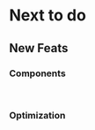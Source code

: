 # Next to do

## New Feats

### Components
<br>
<step  :steps="
  [{title: 'Qrcode', value: 'QR code component' },
  {title: 'Upload', value: 'upload component' },
  {title: 'Download', value: 'download component' }, 
  {title: 'More', value: 'to be continued'}]"/>

### Optimization
<br>
<step :steps="
[{title: 'Redefine', value: 'Property name, method name redefinition, pursuit of simplicity and practicality'},
 {title: 'Support More', value: 'Support more Element component properties and methods under the premise of simplicity' }]"/>
